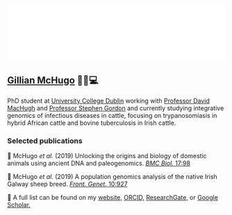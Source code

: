 [![Combined figures from Galway sheep publication](https://github.com/GillianMcHugo/GillianMcHugo/blob/master/Media/Combined_Galway_header.gif)](https://doi.org/10.3389/fgene.2019.00927)

## [Gillian McHugo](https://gillianmchugo.github.io) :cow2::dna::computer:

PhD student at [University College Dublin](https://www.ucd.ie) working with [Professor David MacHugh](https://people.ucd.ie/david.machugh) and [Professor Stephen Gordon](https://people.ucd.ie/stephen.gordon) and currently studying integrative genomics of infectious diseases in cattle, focusing on trypanosomiasis in hybrid African cattle and bovine tuberculosis in Irish cattle.

### Selected publications

:page_facing_up: McHugo *et al.* (2019) Unlocking the origins and biology of domestic animals using ancient DNA and paleogenomics. [*BMC Biol.* 17:98](https://doi.org/10.1186/s12915-019-0724-7)

:page_facing_up: McHugo *et al.* (2019) A population genomics analysis of the native Irish Galway sheep breed. [*Front. Genet.* 10:927](https://doi.org/10.3389/fgene.2019.00927)

:memo: A full list can be found on my [website,](https://gillianmchugo.github.io) [ORCID,](https://orcid.org/0000-0001-6920-0041) [ResearchGate,](https://www.researchgate.net/profile/Gillian-Mchugo) or [Google Scholar.](https://scholar.google.com/citations?user=4mpdqz4AAAAJ)